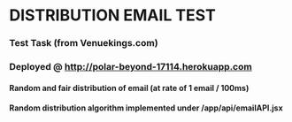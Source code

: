 
# DISTRIBUTION EMAIL TEST

### Test Task (from Venuekings.com)
### Deployed @ http://polar-beyond-17114.herokuapp.com

#### Random and fair distribution of email (at rate of 1 email / 100ms)
#### Random distribution algorithm implemented under /app/api/emailAPI.jsx
